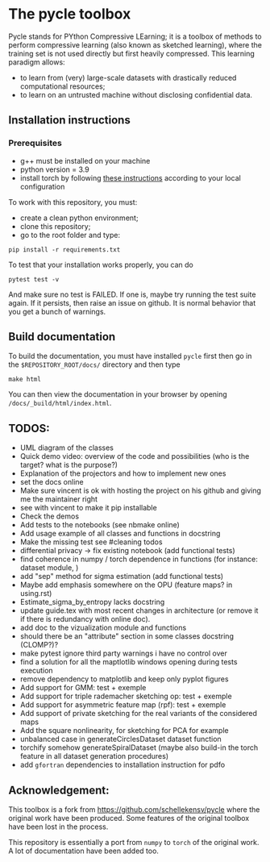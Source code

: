 # The pycle toolbox
Pycle stands for PYthon Compressive LEarning; it is a toolbox of methods to perform compressive learning (also known as sketched learning), where the training set is not used directly but first heavily compressed. This learning paradigm allows:
    
- to learn from (very) large-scale datasets with drastically reduced computational resources;
- to learn on an untrusted machine without disclosing confidential data.

## Installation instructions

### Prerequisites
- g++ must be installed on your machine
- python version = 3.9
- install torch by following [these instructions](https://pytorch.org/get-started/locally/) according to your local configuration

To work with this repository, you must:

- create a clean python environment;
- clone this repository;
- go to the root folder and type:

```
pip install -r requirements.txt
```

To test that your installation works properly, you can do

```
pytest test -v
```

And make sure no test is FAILED. If one is, maybe try running the test suite again. If it persists, then raise an issue on github. It is normal behavior that you get a bunch of warnings.

## Build documentation

To build the documentation, you must have installed `pycle` first then go in the `$REPOSITORY_ROOT/docs/` directory and then type

```
make html
```

You can then view the documentation in your browser by opening `/docs/_build/html/index.html`.


## TODOS:
  
- UML diagram of the classes
- Quick demo video: overview of the code and possibilities (who is the target? what is the purpose?)
- Explanation of the projectors and how to implement new ones
- set the docs online
- Make sure vincent is ok with hosting the project on his github and giving me the maintainer right
- see with vincent to make it pip installable
- Check the demos
- Add tests to the notebooks (see nbmake online)
- Add usage example of all classes and functions in docstring
- Make the missing test see #cleaning todos
- differential privacy -> fix existing notebook (add functional tests)
- find coherence in numpy / torch dependence in functions (for instance: dataset module, )
- add "sep" method for sigma estimation (add functional tests)
- Maybe add emphasis somewhere on the OPU (feature maps? in using.rst)
- Estimate_sigma_by_entropy lacks docstring
- update guide.tex with most recent changes in architecture (or  remove it if there is redundancy with online doc).
- add doc to the vizualization module and functions
- should there be an "attribute" section in some classes docstring (CLOMP?)?
- make pytest ignore third party warnings i have no control over
- find a solution for all the maptlotlib windows opening during tests execution
- remove dependency to matplotlib and keep only pyplot figures
- Add support for GMM: test + exemple
- Add support for triple rademacher sketching op: test + exemple
- Add support for asymmetric feature map (rpf): test + exemple
- Add support of private sketching for the real variants of the considered maps
- Add the square nonlinearity, for sketching for PCA for example
- unbalanced case in generateCirclesDataset dataset function
- torchify somehow generateSpiralDataset (maybe also build-in the torch feature in all dataset generation procedures)
- add `gfortran` dependencies to installation instruction for pdfo

## Acknowledgement:

This toolbox is a fork from https://github.com/schellekensv/pycle where the original work have been produced. Some features of the original toolbox
have been lost in the process. 

This repository is essentially a port from `numpy` to `torch` of the original work. A lot of documentation have been added too.

